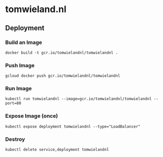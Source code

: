 # tomwieland.nl

## Deployment

### Build an Image
```
docker build -t gcr.io/tomwielandnl/tomwielandnl .
```

### Push Image
```
gcloud docker push gcr.io/tomwielandnl/tomwielandnl
````

### Run Image
```
kubectl run tomwielandnl --image=gcr.io/tomwielandnl/tomwielandnl --port=80
```

### Expose Image (once)
```
kubectl expose deployment tomwielandnl --type="LoadBalancer"
```

### Destroy
```
kubectl delete service,deployment tomwielandnl
```
